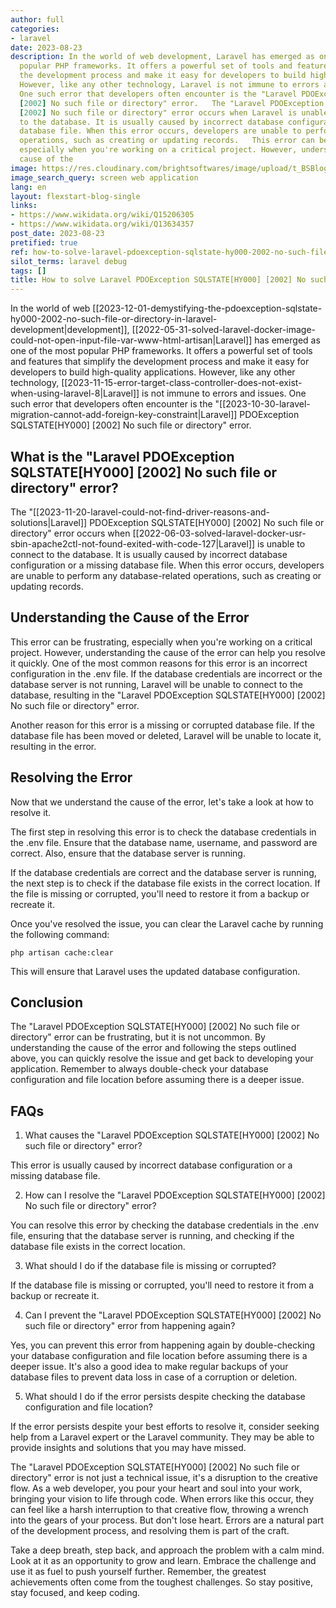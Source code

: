 ```yaml
---
author: full
categories:
- laravel
date: 2023-08-23
description: In the world of web development, Laravel has emerged as one of the most
  popular PHP frameworks. It offers a powerful set of tools and features that simplify
  the development process and make it easy for developers to build high-quality applications.
  However, like any other technology, Laravel is not immune to errors and issues.
  One such error that developers often encounter is the "Laravel PDOException SQLSTATE[HY000]
  [2002] No such file or directory" error.   The "Laravel PDOException SQLSTATE[HY000]
  [2002] No such file or directory" error occurs when Laravel is unable to connect
  to the database. It is usually caused by incorrect database configuration or a missing
  database file. When this error occurs, developers are unable to perform any database-related
  operations, such as creating or updating records.   This error can be frustrating,
  especially when you're working on a critical project. However, understanding the
  cause of the
image: https://res.cloudinary.com/brightsoftwares/image/upload/t_BSBlogImage/v1/brightsoftwares.com.blog/OKjJZNTl004
image_search_query: screen web application
lang: en
layout: flexstart-blog-single
links:
- https://www.wikidata.org/wiki/Q15206305
- https://www.wikidata.org/wiki/Q13634357
post_date: 2023-08-23
pretified: true
ref: how-to-solve-laravel-pdoexception-sqlstate-hy000-2002-no-such-file-or-directory
silot_terms: laravel debug
tags: []
title: How to solve Laravel PDOException SQLSTATE[HY000] [2002] No such file or directory
---
```


In the world of web [[2023-12-01-demystifying-the-pdoexception-sqlstate-hy000-2002-no-such-file-or-directory-in-laravel-development|development]], [[2022-05-31-solved-laravel-docker-image-could-not-open-input-file-var-www-html-artisan|Laravel]] has emerged as one of the most popular PHP frameworks. It offers a powerful set of tools and features that simplify the development process and make it easy for developers to build high-quality applications. However, like any other technology, [[2023-11-15-error-target-class-controller-does-not-exist-when-using-laravel-8|Laravel]] is not immune to errors and issues. One such error that developers often encounter is the "[[2023-10-30-laravel-migration-cannot-add-foreign-key-constraint|Laravel]] PDOException SQLSTATE[HY000] [2002] No such file or directory" error.

## What is the "Laravel PDOException SQLSTATE[HY000] [2002] No such file or directory" error?

The "[[2023-11-20-laravel-could-not-find-driver-reasons-and-solutions|Laravel]] PDOException SQLSTATE[HY000] [2002] No such file or directory" error occurs when [[2022-06-03-solved-laravel-docker-usr-sbin-apache2ctl-not-found-exited-with-code-127|Laravel]] is unable to connect to the database. It is usually caused by incorrect database configuration or a missing database file. When this error occurs, developers are unable to perform any database-related operations, such as creating or updating records.

## Understanding the Cause of the Error

This error can be frustrating, especially when you're working on a critical project. However, understanding the cause of the error can help you resolve it quickly. One of the most common reasons for this error is an incorrect configuration in the .env file. If the database credentials are incorrect or the database server is not running, Laravel will be unable to connect to the database, resulting in the "Laravel PDOException SQLSTATE[HY000] [2002] No such file or directory" error.

Another reason for this error is a missing or corrupted database file. If the database file has been moved or deleted, Laravel will be unable to locate it, resulting in the error.

## Resolving the Error

Now that we understand the cause of the error, let's take a look at how to resolve it.

The first step in resolving this error is to check the database credentials in the .env file. Ensure that the database name, username, and password are correct. Also, ensure that the database server is running.

If the database credentials are correct and the database server is running, the next step is to check if the database file exists in the correct location. If the file is missing or corrupted, you'll need to restore it from a backup or recreate it.

Once you've resolved the issue, you can clear the Laravel cache by running the following command:

`php artisan cache:clear`

This will ensure that Laravel uses the updated database configuration.

## Conclusion

The "Laravel PDOException SQLSTATE[HY000] [2002] No such file or directory" error can be frustrating, but it is not uncommon. By understanding the cause of the error and following the steps outlined above, you can quickly resolve the issue and get back to developing your application. Remember to always double-check your database configuration and file location before assuming there is a deeper issue.

## FAQs

1.  What causes the "Laravel PDOException SQLSTATE[HY000] [2002] No such file or directory" error?

This error is usually caused by incorrect database configuration or a missing database file.

2.  How can I resolve the "Laravel PDOException SQLSTATE[HY000] [2002] No such file or directory" error?

You can resolve this error by checking the database credentials in the .env file, ensuring that the database server is running, and checking if the database file exists in the correct location.

3.  What should I do if the database file is missing or corrupted?

If the database file is missing or corrupted, you'll need to restore it from a backup or recreate it.

4.  Can I prevent the "Laravel PDOException SQLSTATE[HY000] [2002] No such file or directory" error from happening again?

Yes, you can prevent this error from happening again by double-checking your database configuration and file location before assuming there is a deeper issue. It's also a good idea to make regular backups of your database files to prevent data loss in case of a corruption or deletion.

5.  What should I do if the error persists despite checking the database configuration and file location?

If the error persists despite your best efforts to resolve it, consider seeking help from a Laravel expert or the Laravel community. They may be able to provide insights and solutions that you may have missed.

The "Laravel PDOException SQLSTATE[HY000] [2002] No such file or directory" error is not just a technical issue, it's a disruption to the creative flow. As a web developer, you pour your heart and soul into your work, bringing your vision to life through code. When errors like this occur, they can feel like a harsh interruption to that creative flow, throwing a wrench into the gears of your process. But don't lose heart. Errors are a natural part of the development process, and resolving them is part of the craft.

Take a deep breath, step back, and approach the problem with a calm mind. Look at it as an opportunity to grow and learn. Embrace the challenge and use it as fuel to push yourself further. Remember, the greatest achievements often come from the toughest challenges. So stay positive, stay focused, and keep coding.
